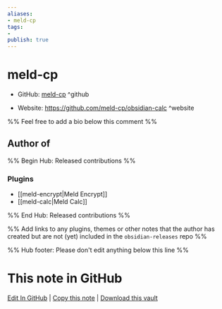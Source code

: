 ```yaml
---
aliases:
- meld-cp
tags:
- 
publish: true
---
```


# meld-cp

- GitHub: [meld-cp](https://github.com/meld-cp/) ^github
<!-- - Discord: `@` ^discord-->
- Website: <https://github.com/meld-cp/obsidian-calc> ^website
<!-- - [[Publish sites|Publish site]]: ^publish-->

%% Feel free to add a bio below this comment %%


## Author of

%% Begin Hub: Released contributions %%
### Plugins
- [[meld-encrypt|Meld Encrypt]]
- [[meld-calc|Meld Calc]]

%% End Hub: Released contributions %%

%% Add links to any plugins, themes or other notes that the author has created but are not (yet) included in the `obsidian-releases` repo %%

<!--
### Unlisted plugins

- 
-->

<!--
### Others

- 
-->

<!--
## Sponsor this author

- [[GitHub sponsors]]: [Sponsor @meld-cp on GitHub Sponsors](https://github.com/sponsors/meld-cp) ^github-sponsor
- [[Buy me a coffee]]: ^buy-me-a-coffee
- [[PayPal]]: ^paypal
- [[Patreon]]: ^patreon

-->

<!--
## Follow this author

- [[YouTube Channels|On YouTube]]: ^youtube
- Twitter: ^twitter
- ...
-->

%% Hub footer: Please don't edit anything below this line %%

# This note in GitHub

<span class="git-footer">[Edit In GitHub](https://github.dev/obsidian-community/obsidian-hub/blob/main/01%20-%20Community/People/meld-cp.md "git-hub-edit-note") | [Copy this note](https://raw.githubusercontent.com/obsidian-community/obsidian-hub/main/01%20-%20Community/People/meld-cp.md "git-hub-copy-note") | [Download this vault](https://github.com/obsidian-community/obsidian-hub/archive/refs/heads/main.zip "git-hub-download-vault") </span>
